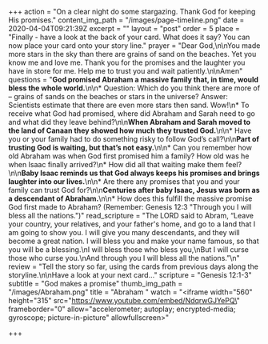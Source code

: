 +++
action = "On a clear night do some stargazing. Thank God for keeping His promises."
content_img_path = "/images/page-timeline.png"
date = 2020-04-04T09:21:39Z
excerpt = ""
layout = "post"
order = 5
place = "Finally - have a look at the back of your card. What does it say? You can now place your card onto your story line."
prayer = "Dear God,\n\nYou made more stars in the sky than there are grains of sand on the beaches. Yet you know me and love me. Thank you for the promises and the laughter you have in store for me. Help me to trust you and wait patiently.\n\nAmen"
questions = "**God promised Abraham a massive family that, in time, would bless the whole world.**\n\n* Question:  Which do you think there are more of – grains of sands on the beaches or stars in the universe?   Answer:  Scientists estimate that there are even more stars then sand. Wow!\n* To receive what God had promised, where did Abraham and Sarah need to go and what did they leave behind?\n\n**When Abraham and Sarah moved to the land of Canaan they showed how much they trusted God.**\n\n* Have you or your family had to do something risky to follow God’s call?\n\n**Part of trusting God is waiting, but that’s not easy.**\n\n* Can you remember how old Abraham was when God first promised him a family? How old was he when Isaac finally arrived?\n* How did all that waiting make them feel?\n\n**Baby Isaac reminds us that God always keeps his promises and brings laughter into our lives.**\n\n* Are there any promises that you and your family can trust God for?\n\n**Centuries after baby Isaac, Jesus was born as a descendant of Abraham.**\n\n* How does this fulfill the massive promise God first made to Abraham? (Remember: Genesis 12:3 \"Through you I will bless all the nations.\")"
read_scripture = "The LORD said to Abram, “Leave your country, your relatives, and your father's home, and go to a land that I am going to show you. I will give you many descendants, and they will become a great nation. I will bless you and make your name famous, so that you will be a blessing.\nI will bless those who bless you,\nBut I will curse those who curse you.\nAnd through you I will bless all the nations.”\n"
review = "Tell the story so far, using the cards from previous days along the storyline.\n\nHave a look at your next card..."
scripture = "Genesis 12:1-3"
subtitle = "God makes a promise"
thumb_img_path = "/images/Abraham.png"
title = "Abraham "
watch = "<iframe width=\"560\" height=\"315\" src=\"https://www.youtube.com/embed/NdqrwGJYePQ\" frameborder=\"0\" allow=\"accelerometer; autoplay; encrypted-media; gyroscope; picture-in-picture\" allowfullscreen></iframe>"

+++
